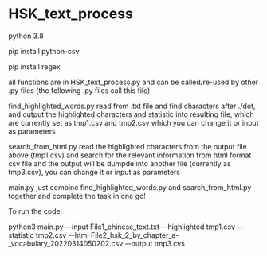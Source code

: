 # HSK_text_process

python 3.8

pip install python-csv

pip install regex

all functions are in HSK_text_process.py and can be called/re-used by other .py files (the following .py files call this file)

find_highlighted_words.py read from .txt file and find characters after ./dot, and output the highlighted characters and statistic into resulting file, which are currently set as tmp1.csv and tmp2.csv which you can change it or input as parameters

search_from_html.py read the highlighted characters from the output file above (tmp1.csv) and search for the relevant information from html format csv file and the output will be dumpde into another file (currently as tmp3.csv),  you can change it or input as parameters

main.py just combine find_highlighted_words.py and search_from_html.py together and complete the task in one go! 


To run the code: 

python3 main.py --input File1_chinese_text.txt --highlighted tmp1.csv --statistic tmp2.csv --html File2_hsk_2_by_chapter_a-_vocabulary_20220314050202.csv --output tmp3.cvs 






